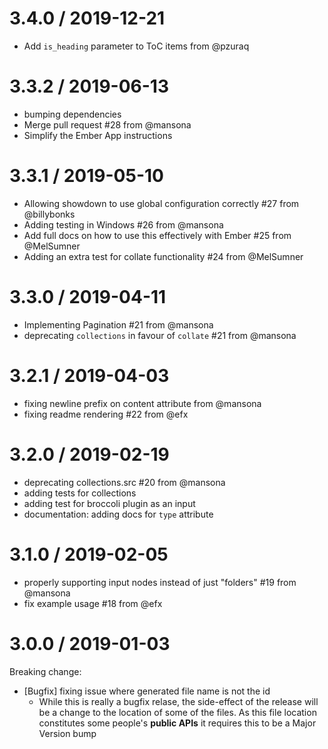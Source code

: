 
3.4.0 / 2019-12-21
==================

  * Add `is_heading` parameter to ToC items from @pzuraq

3.3.2 / 2019-06-13
==================

  * bumping dependencies
  * Merge pull request #28 from @mansona
  * Simplify the Ember App instructions

3.3.1 / 2019-05-10
==================

  * Allowing showdown to use global configuration correctly #27 from @billybonks
  * Adding testing in Windows #26 from @mansona
  * Add full docs on how to use this effectively with Ember #25 from @MelSumner
  * Adding an extra test for collate functionality #24 from @MelSumner

3.3.0 / 2019-04-11
==================

  * Implementing Pagination #21 from @mansona
  * deprecating `collections` in favour of `collate` #21 from @mansona

3.2.1 / 2019-04-03
==================

  * fixing newline prefix on content attribute from @mansona
  * fixing readme rendering #22 from @efx

3.2.0 / 2019-02-19
==================

  * deprecating collections.src #20 from @mansona
  * adding tests for collections
  * adding test for broccoli plugin as an input
  * documentation: adding docs for `type` attribute

3.1.0 / 2019-02-05
==================

  * properly supporting input nodes instead of just "folders" #19 from @mansona
  * fix example usage #18 from @efx

3.0.0 / 2019-01-03
==================

Breaking change:
  * [Bugfix] fixing issue where generated file name is not the id
    * While this is really a bugfix relase, the side-effect of the release will be a change to the location of some of the files. As this file location constitutes some people's **public APIs** it requires this to be a Major Version bump
